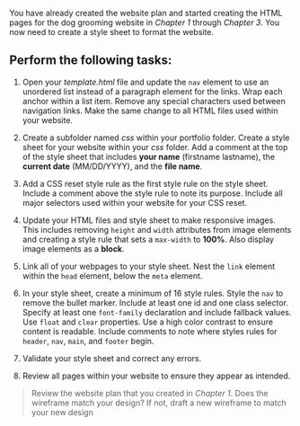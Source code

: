 <!--practice-->
You have already created the website plan and started creating the HTML pages for the dog grooming website in *Chapter 1* through *Chapter 3*. You now need to create a style sheet to format the website.


## Perform the following tasks: 

1. Open your *template.html* file and update the `nav` element to use an unordered list instead of a paragraph element for the links. Wrap each anchor within a list item. Remove any special characters used between navigation links. Make the same change to all HTML files used within your website.

2. Create a subfolder named *css* within your portfolio folder. Create a style sheet for your website within your *css* folder. Add a comment at the top of the style sheet that includes **your name** (firstname lastname), the **current date** (MM/DD/YYYY), and the **file name**.

3. Add a CSS reset style rule as the first style rule on the style sheet. Include a comment above the style rule to note its purpose. Include all major selectors used within your website for your CSS reset.

4. Update your HTML files and style sheet to make responsive images. This includes removing `height` and `width` attributes from image elements and creating a style rule that sets a `max-width` to **100%**. Also display image elements as a **block**.

5. Link all of your webpages to your style sheet. Nest the `link` element within the `head` element, below the `meta` element.

6. In your style sheet, create a minimum of 16 style rules. Style the `nav` to remove the bullet marker. Include at least one id and one class selector. Specify at least one `font-family` declaration and include fallback values. Use `float` and `clear` properties. Use a high color contrast to ensure content is readable. Include comments to note where styles rules for `header`, `nav`, `main`, and `footer` begin.

7. Validate your style sheet and correct any errors.

8. Review all pages within your website to ensure they appear as intended. 

> Review the website plan that you created in *Chapter 1*. Does the wireframe match your design? If not, draft a new wireframe to match your new design

<!--
{
    "CopyExercise": {
        "name": "Chapter 3 YT02",
        "copyTarget": "/chapter3/yt02/student/*",
        "pasteTarget": "./"
    }
}
-->